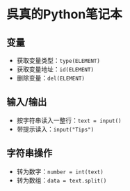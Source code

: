 # 呉真的Python笔记本

## 变量

* 获取变量类型：`type(ELEMENT)`
* 获取变量地址：`id(ELEMENT)`
* 删除变量：`del(ELEMENT)`

## 输入/输出

* 按字符串读入一整行：`text = input()`
* 带提示读入：`input("Tips")`

## 字符串操作

* 转为数字：`number = int(text)`
* 转为数组：`data = text.split()`
